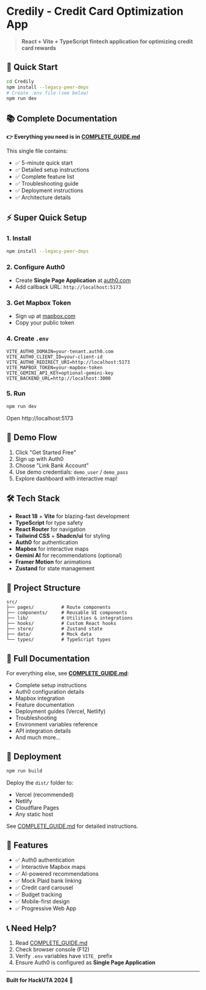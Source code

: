 # Credily - Credit Card Optimization App

> **React + Vite + TypeScript fintech application for optimizing credit card rewards**

## 🚀 Quick Start

```bash
cd Credily
npm install --legacy-peer-deps
# Create .env file (see below)
npm run dev
```

## 📚 Complete Documentation

**👉 Everything you need is in [COMPLETE_GUIDE.md](./COMPLETE_GUIDE.md)**

This single file contains:
- ✅ 5-minute quick start
- ✅ Detailed setup instructions  
- ✅ Complete feature list
- ✅ Troubleshooting guide
- ✅ Deployment instructions
- ✅ Architecture details

## ⚡ Super Quick Setup

### 1. Install
```bash
npm install --legacy-peer-deps
```

### 2. Configure Auth0
- Create **Single Page Application** at [auth0.com](https://auth0.com)
- Add callback URL: `http://localhost:5173`

### 3. Get Mapbox Token
- Sign up at [mapbox.com](https://www.mapbox.com/)
- Copy your public token

### 4. Create `.env`
```env
VITE_AUTH0_DOMAIN=your-tenant.auth0.com
VITE_AUTH0_CLIENT_ID=your-client-id
VITE_AUTH0_REDIRECT_URI=http://localhost:5173
VITE_MAPBOX_TOKEN=your-mapbox-token
VITE_GEMINI_API_KEY=optional-gemini-key
VITE_BACKEND_URL=http://localhost:3000
```

### 5. Run
```bash
npm run dev
```

Open http://localhost:5173

## 🎯 Demo Flow

1. Click "Get Started Free"
2. Sign up with Auth0
3. Choose "Link Bank Account"
4. Use demo credentials: `demo_user` / `demo_pass`
5. Explore dashboard with interactive map!

## 🛠️ Tech Stack

- **React 18** + **Vite** for blazing-fast development
- **TypeScript** for type safety
- **React Router** for navigation
- **Tailwind CSS** + **Shadcn/ui** for styling
- **Auth0** for authentication
- **Mapbox** for interactive maps
- **Gemini AI** for recommendations (optional)
- **Framer Motion** for animations
- **Zustand** for state management

## 📁 Project Structure

```
src/
├── pages/          # Route components
├── components/     # Reusable UI components
├── lib/            # Utilities & integrations
├── hooks/          # Custom React hooks
├── store/          # Zustand state
├── data/           # Mock data
└── types/          # TypeScript types
```

## 📖 Full Documentation

For everything else, see **[COMPLETE_GUIDE.md](./COMPLETE_GUIDE.md)**:

- Complete setup instructions
- Auth0 configuration details
- Mapbox integration
- Feature documentation
- Deployment guides (Vercel, Netlify)
- Troubleshooting
- Environment variables reference
- API integration details
- And much more...

## 🚀 Deployment

```bash
npm run build
```

Deploy the `dist/` folder to:
- Vercel (recommended)
- Netlify
- Cloudflare Pages
- Any static host

See [COMPLETE_GUIDE.md](./COMPLETE_GUIDE.md#deployment) for detailed instructions.

## 🤝 Features

- ✅ Auth0 authentication
- ✅ Interactive Mapbox maps
- ✅ AI-powered recommendations
- ✅ Mock Plaid bank linking
- ✅ Credit card carousel
- ✅ Budget tracking
- ✅ Mobile-first design
- ✅ Progressive Web App

## 📞 Need Help?

1. Read [COMPLETE_GUIDE.md](./COMPLETE_GUIDE.md)
2. Check browser console (F12)
3. Verify `.env` variables have `VITE_` prefix
4. Ensure Auth0 is configured as **Single Page Application**

---

**Built for HackUTA 2024** 🎉
